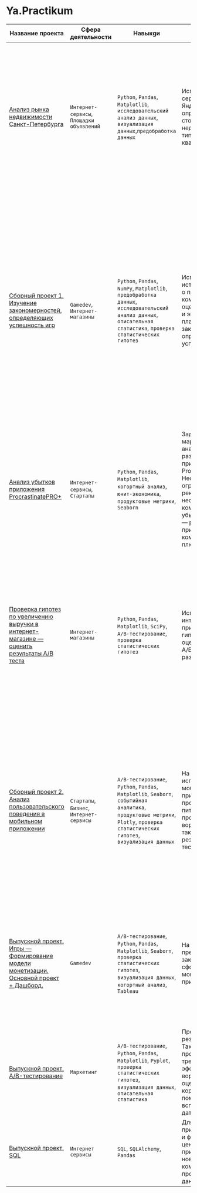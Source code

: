 # Ya.Practikum
|Название проекта | Сфера деятельности |  Навыкgи  |Задачи проекта |Описание проекта| 
|-----------------|--------------------|----------|----------------|---------| 
|[Анализ рынка недвижимости Санкт-Петербурга](https://github.com/ValeryPy/Ya.Practikum/blob/main/Apartment%20sales%20research/Apartment%20sales%20research.ipynb)|`Интернет-сервисы`, `Площадки объявлений` | `Python`, `Pandas`, `Matplotlib`, `исследовательский анализ данных`, `визуализация данных`,`предобработка данных`| Используя данные сервиса Яндекс.Недвижимость, определить рыночную стоимость объектов недвижимости и типичные параметры квартир| На основе данных сервиса Яндекс.Недвижимость определена рыночная стоимость объектов недвижимости разного типа, типичные параметры квартир, в зависимости от удаленности от центра. Проведена предобработка данных. Добавлены новые данные. Построены гистограммы, боксплоты, диаграммы рассеивания|
|[Сборный проект 1. Изучение закономерностей, определяющих успешность игр](https://github.com/ValeryPy/Ya.Practikum/blob/main/Graduation%20project.%20Games%20%E2%80%94%20Formation%20of%20a%20monetization%20model/Graduation%20project.%20Games%20%E2%80%94%20Formation%20of%20a%20monetization%20model.ipynb)|`Gamedev`, `Интернет-магазины`|`Python`, `Pandas`, `NumPy`, `Matplotlib`, `предобработка данных`, `исследовательский анализ данных`, `описательная статистика`, `проверка статистических гипотез`|  Используя исторические данные о продажах компьютерных игр, оценки пользователей и экспертов, жанры и платформы, выявить закономерности, определяющие успешность игры|  Выявлены параметры, определяющие успешность игры в разных регионах мира. На основании этого подготовлен отчет для магазина компьютерных игр для планирования рекламных кампаний. Проведена предобработка данных, анализ. Выбран актуальный период для анализа. Составлены портреты пользователей каждого региона. Проверены гипотезы: средние пользовательские рейтинги платформ Xbox One и PC одинаковые; средние пользовательские рейтинги жанров Action и Sports разные. При анализе использовала критерий Стьюдента для независимых выборок.|
|[ Анализ убытков приложения ProcrastinatePRO+](https://github.com/ValeryPy/Ya.Practikum/blob/main/Analysis%20of%20business%20indicators%20Procrastinate%20Pro+/Analysis%20of%20business%20indicators%20Procrastinate%20Pro+.ipynb)|  `Интернет-сервисы`, `Стартапы` | `Python`, `Pandas`, `Matplotlib`, `когортный анализ`, `юнит-экономика`, `продуктовые метрики`, `Seaborn`| Задача для маркетингового аналитика развлекательного приложения Procrastinate Pro+. Несмотря на огромные вложения в рекламу, последние несколько месяцев компания терпит убытки. Ваша задача — разобраться в причинах и помочь компании выйти в плюс. | Проведен анализ данных от ProcrastinatePRO+. Рассчитаны различные метрики, использован когортный анализ: LTV, CAC, Retention rate, DAU, WAU, MAU и т.д. Использованы уже написанные ранее функции расчёта метрик. Сделаны правильные выводы по полученным данным.|
|[Проверка гипотез по увеличению выручки в интернет-магазине — оценить результаты A/B теста](https://github.com/ValeryPy/Ya.Practikum/blob/main/Online%20store%20revenue/Online%20store%20revenue.ipynb)|`Интернет-магазины`|`Python`, `Pandas`, `Matplotlib`, `SciPy`, `A/B-тестирование`, `проверка статистических гипотез`|Используя данные интернет-магазина приоритезировать гипотезы, произвести оценку результатов A/B-тестирования различными методами|Проведена приоритизация гипотез по фреймворкам ICE и RICE. Затем провел анализ результатов A/B-теста, построил графики кумулятивной выручки, среднего чека, конверсии по группам, а затем посчитал статистическую значимость различий конверсий и средних чеков по сырым и очищенным данным. На основании анализа мной было принято решение о нецелесообразности дальнейшего проведения теста.|
|[Сборный проект 2. Анализ пользовательского поведения в мобильном приложении](https://github.com/ValeryPy/Ya.Practikum/blob/main/General%20project%202/General%20project%202.%20Behavior%20of%20mobile%20app%20users.ipynb)|`Стартапы`, `Бизнес`, `Интернет-сервисы`|`A/B-тестирование`, `Python`, `Pandas`, `Matplotlib`, `Seaborn`, `событийная аналитика`, `продуктовые метрики`, `Plotly`, `проверка статистических гипотез`, `визуализация данных`| На основе данных использования мобильного приложения для продажи продуктов питания проанализировать воронку продаж, а также оценить результаты A/A/B-тестирования| В данном проекте мной были изучены принципы событийной аналитики. Я построила воронку продаж, исследовала путь пользователей до покупки. Проанализировала результаты A/B-теста введения новых шрифтов. Сравнила 2 контрольных группы между собой, убедилась в правильном разделении трафика, а затем сравнила с тестовой группой. Выявлено, что новый шрифт значительно не повлияет на поведение пользователей.|
|[Выпускной проект. Игры — Формирование модели монетизации. Основной проект + Дашборд.](https://github.com/ValeryPy/Ya.Practikum/blob/main/Graduation%20project.%20Games%20%E2%80%94%20Formation%20of%20a%20monetization%20model/Graduation%20project.%20Games%20%E2%80%94%20Formation%20of%20a%20monetization%20model.ipynb)|`Gamedev`|`A/B-тестирование`, `Python`, `Pandas`, `Matplotlib`, `Seaborn`, `проверка статистических гипотез`, `визуализация данных`, `когортный анализ`, `Tableau`|На основе данных, предоставленных заказчиком, сформировать модель монетизации игрового приложения.| В данном проекте была предложена новая модель монетизации игрового приложения, составленная на основе исследования данных. Проведены и проанализированы результаты A/B-теста по двум гипотезам. В конце работы предоставлены дополнительные материалы в виде дашборда и презентации.|
|[Выпускной проект. A/B-тестирование](https://github.com/ValeryPy/Ya.Practikum/blob/main/Graduation%20project.%20AB%20testing/Graduation%20project.%20AB%20testing.ipynb)|`Маркетинг`|`A/B-тестирование`, `Python`, `Pandas`, `Matplotlib`, `Pyplot`, `проверка статистических гипотез`, `визуализация данных`, `описательная статистика`|Провести оценку результатов A/B-теста. Так же при проведение А/B теста требуется оценить эффективность новой воронки продаж и оценить его корректность с помощью вспомогательных датасетов.| Была выполнена оценка корректности проведения теста, исследовательский анализ данных. Был проведен A/B-тест. Исходя из полученных данных я ответила на волнующие вопросы заказчика в выводах исследования.|
|[Выпускной проект. SQL](https://github.com/ValeryPy/Ya.Practikum/blob/main/Graduation%20project.%20SQL/Graduation%20project.%20SQL.ipynb)|`Интернет сервисы`|`SQL`, `SQLAlchemy`, `Pandas`|Для создания приложения с книгами и формулирования ценностного приложения для нового продукта компании требуется провести анализ базы данных с книгами.|Были созданы SQL-запросы для решения задач заказчика с комментариями и оценкой полученных данных.
